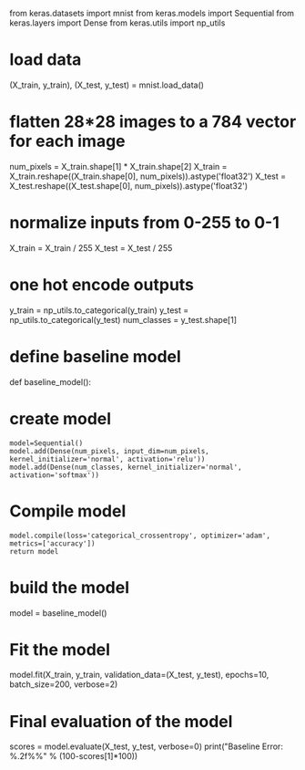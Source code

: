 from keras.datasets import mnist
from keras.models import Sequential
from keras.layers import Dense
from keras.utils import np_utils
# load data
(X_train, y_train), (X_test, y_test) = mnist.load_data()
# flatten 28*28 images to a 784 vector for each image
num_pixels = X_train.shape[1] * X_train.shape[2]
X_train = X_train.reshape((X_train.shape[0], num_pixels)).astype('float32')
X_test = X_test.reshape((X_test.shape[0], num_pixels)).astype('float32')
# normalize inputs from 0-255 to 0-1
X_train = X_train / 255
X_test = X_test / 255
# one hot encode outputs
y_train = np_utils.to_categorical(y_train)
y_test = np_utils.to_categorical(y_test)
num_classes = y_test.shape[1]
# define baseline model
def baseline_model():
# create model
    model=Sequential()
    model.add(Dense(num_pixels, input_dim=num_pixels, kernel_initializer='normal', activation='relu'))
    model.add(Dense(num_classes, kernel_initializer='normal', activation='softmax'))
# Compile model
    model.compile(loss='categorical_crossentropy', optimizer='adam', metrics=['accuracy'])
    return model
# build the model
model = baseline_model()
# Fit the model
model.fit(X_train, y_train, validation_data=(X_test, y_test), epochs=10, batch_size=200, verbose=2)
# Final evaluation of the model
scores = model.evaluate(X_test, y_test, verbose=0)
print("Baseline Error: %.2f%%" % (100-scores[1]*100))

